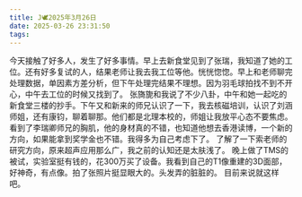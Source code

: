 ```yaml
---
title: J🕊️2025年3月26日
date: 2025-03-26 23:31:50
tags:
---
```


今天接触了好多人，发生了好多事情。早上去新食堂见到了张瑞，我知道了她的工位。还有好多复试的人，结果老师让我去我工位等他。恍恍惚惚。早上和老师聊完处理数据，单因素方差分析，但下午处理完结果不理想。因为羽毛球拍找不到不开心，中午去工位的时候又找到了。
张旖旎和我说了不少八卦，中午和她一起吃的新食堂三楼的抄手。下午又和新来的师兄认识了一下，我去核磁培训，认识了刘涵师姐，还有康钧，聊着聊那。他们都是北理本校的，师姐让我放平心态不要焦虑。看到了李瑞卿师兄的胸肌，他的身材真的不错，也知道他想去香港读博，一个新的方向，如果能拿到奖学金也不错。我得多为自己考虑下了。
了解了一下索老师的研究方向，原来超声应用那么广，我之前的认知还是太肤浅了。
晚上做了TMS的被试，实验室挺有钱的，花300万买了设备。我看到自己的T1像重建的3D面部，好神奇，有点像。拍了张照片挺显眼大的。头发弄的脏脏的。
目前来说就这样吧。